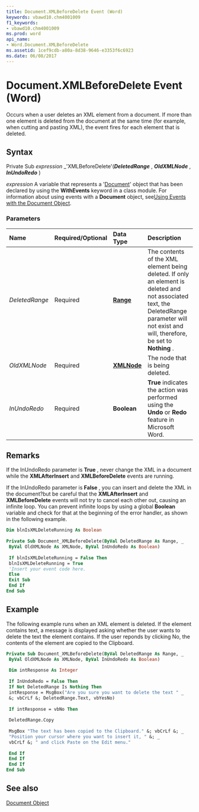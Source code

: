 ```yaml
---
title: Document.XMLBeforeDelete Event (Word)
keywords: vbawd10.chm4001009
f1_keywords:
- vbawd10.chm4001009
ms.prod: word
api_name:
- Word.Document.XMLBeforeDelete
ms.assetid: 1cef9cdb-a80a-8d38-9646-e3353f6c6923
ms.date: 06/08/2017
---
```



# Document.XMLBeforeDelete Event (Word)

Occurs when a user deletes an XML element from a document. If more than one element is deleted from the document at the same time (for example, when cutting and pasting XML), the event fires for each element that is deleted.


## Syntax

Private Sub  _expression_ _'XMLBeforeDelete'(**_DeletedRange_** , **_OldXMLNode_** , **_InUndoRedo_** )

 _expression_ A variable that represents a '[Document](Word.Document.md)' object that has been declared by using the **WithEvents** keyword in a class module. For information about using events with a **Document** object, see[Using Events with the Document Object](../word/Concepts/Objects-Properties-Methods/using-events-with-the-document-object.md).


### Parameters



|**Name**|**Required/Optional**|**Data Type**|**Description**|
|:-----|:-----|:-----|:-----|
| _DeletedRange_|Required| **[Range](Word.Range.md)**|The contents of the XML element being deleted. If only an element is deleted and not associated text, the DeletedRange parameter will not exist and will, therefore, be set to  **Nothing** .|
| _OldXMLNode_|Required| **[XMLNode](Word.XMLNode.md)**|The node that is being deleted.|
| _InUndoRedo_|Required| **Boolean**| **True** indicates the action was performed using the **Undo** or **Redo** feature in Microsoft Word.|

## Remarks

If the InUndoRedo parameter is  **True** , never change the XML in a document while the **XMLAfterInsert** and **XMLBeforeDelete** events are running.

If the InUndoRedo parameter is  **False** , you can insert and delete the XML in the document?but be careful that the **XMLAfterInsert** and **XMLBeforeDelete** events will not try to cancel each other out, causing an infinite loop. You can prevent infinite loops by using a global **Boolean** variable and check for that at the beginning of the error handler, as shown in the following example.




```vb
Dim blnIsXMLDeleteRunning As Boolean 
 
Private Sub Document_XMLBeforeDelete(ByVal DeletedRange As Range, _ 
 ByVal OldXMLNode As XMLNode, ByVal InUndoRedo As Boolean) 
 
 If blnIsXMLDeleteRunning = False Then 
 blnIsXMLDeleteRunning = True 
 'Insert your event code here. 
 Else 
 Exit Sub 
 End If 
End Sub
```


## Example

The following example runs when an XML element is deleted. If the element contains text, a message is displayed asking whether the user wants to delete the text the element contains. If the user reponds by clicking No, the contents of the element are copied to the Clipboard.


```vb
Private Sub Document_XMLBeforeDelete(ByVal DeletedRange As Range, _ 
 ByVal OldXMLNode As XMLNode, ByVal InUndoRedo As Boolean) 
 
 Dim intResponse As Integer 
 
 If InUndoRedo = False Then 
 If Not DeletedRange Is Nothing Then 
 intResponse = MsgBox("Are you sure you want to delete the text " _ 
 &; vbCrLf &; DeletedRange.Text, vbYesNo) 
 
 If intResponse = vbNo Then 
 
 DeletedRange.Copy 
 
 MsgBox "The text has been copied to the Clipboard." &; vbCrLf &; _ 
 "Position your cursor where you want to insert it, " &; _ 
 vbCrLf &; " and click Paste on the Edit menu." 
 
 End If 
 End If 
 End If 
End Sub
```


## See also


[Document Object](Word.Document.md)

